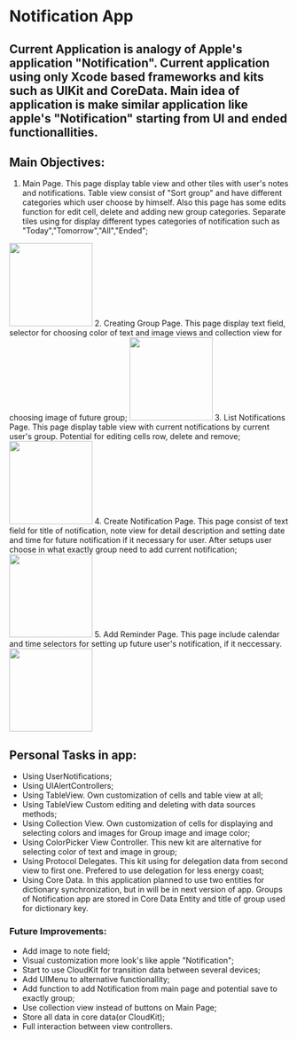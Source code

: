 # Notification App
## 

## Current Application is analogy of Apple's application "Notification". Current application using only Xcode based frameworks and kits such as UIKit and CoreData. Main idea of application is make similar application like apple's "Notification" starting from UI and ended functionallities.

## **Main Objectives:**
1. Main Page. This page display table view and other tiles with user's notes and notifications. Table view consist of "Sort group" and have different categories which user choose by himself. Also this page has some edits function for edit cell, delete and adding new group categories. Separate tiles using for display different types categories of notification such as "Today","Tomorrow","All","Ended";
<img src="https://user-images.githubusercontent.com/70747233/212134247-c0fc8546-d4ba-4503-86ea-60ff38973c63.png" width="150">
2. Creating Group Page. This page display text field, selector for choosing color of text and image views and collection view for choosing image of future group;
<img src="https://user-images.githubusercontent.com/70747233/212134834-c74a6e05-5f14-4102-8d4d-3f84f538f8e9.png" width="150">
3. List Notifications Page. This page display table view with current notifications by current user's group. Potential for editing cells row, delete and remove;
<img src="https://user-images.githubusercontent.com/70747233/212134973-7aae0724-2c6c-4dca-aa16-7cb2fc940db5.png" width="150">
4. Create Notification Page. This page consist of text field for title of notification, note view for detail description and setting date and time for future notification if it necessary for user. After setups user choose in what exactly group need to add current notification;
<img src="https://user-images.githubusercontent.com/70747233/212135041-24126557-78ec-4c88-b533-47ce34ab1e84.png" width="150">
5. Add Reminder Page. This page include calendar and time selectors for setting up future user's notification, if it neccessary.
<img src="https://user-images.githubusercontent.com/70747233/212135298-8d714b7b-5f47-43e6-a8df-975cdc2b3786.png" width="150">



## **Personal Tasks in app:**
- Using UserNotifications;
- Using UIAlertControllers;
- Using TableView. Own customization of cells and table view at all;
- Using TableView Custom editing and deleting with data sources methods;
- Using Collection View. Own customization of cells for displaying and selecting colors and images for Group image and image color;
- Using ColorPicker View Controller. This new kit are alternative for selecting color of text and image in group;
- Using Protocol Delegates. This kit using for delegation data from second view to first one. Prefered to use delegation for less energy coast;
- Using Core Data. In this application planned to use two entities for dictionary synchronization, but in will be in next version of app. Groups of Notification app are stored in Core Data Entity and title of group used for dictionary key.



### **Future Improvements:**
* Add image to note field;
* Visual customization more look's like apple "Notification";
* Start to use CloudKit for transition data between several devices;
* Add UIMenu to alternative functionallity;
* Add function to add Notification from main page and potential save to exactly group;
* Use collection view instead of buttons on Main Page;
* Store all data in core data(or CloudKit);
* Full interaction between view controllers.
